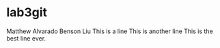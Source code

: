 lab3git
=======

Matthew Alvarado Benson Liu
This is a line
This is another line
This is the best line ever.
